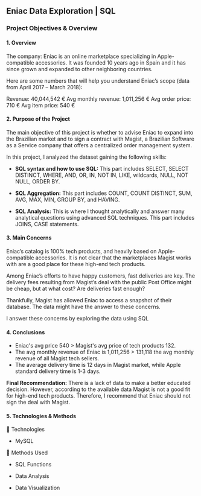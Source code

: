 ## Eniac Data Exploration | SQL

### Project Objectives & Overview
#### 1. Overview
The company: Eniac is an online marketplace specializing in Apple-compatible accessories. It was founded 10 years ago in Spain and it has since grown and expanded to other neighboring countries.

Here are some numbers that will help you understand Eniac’s scope (data from April 2017 – March 2018):

Revenue: 40,044,542 €
Avg monthly revenue: 1,011,256 €
Avg order price: 710 €
Avg item price: 540 €

#### 2. Purpose of the Project

The main objective of this project is whether to advise Eniac to expand into the Brazilian market and to sign a contract with Magist, a Brazilian Software as a Service company that offers a centralized order management system.

In this project, I analyzed the dataset gaining the following skills:

- **SQL syntax and how to use SQL:** This part includes SELECT, SELECT DISTINCT, WHERE, AND, OR, IN, NOT IN, LIKE, wildcards, NULL, NOT NULL, ORDER BY.

- **SQL Aggregation:**  This part includes COUNT, COUNT DISTINCT, SUM, AVG, MAX, MIN, GROUP BY, and HAVING.

- **SQL Analysis:** This is where I thought analytically and answer many analytical questions using advanced SQL techniques. This part includes JOINS, CASE statements.

#### 3. Main Concerns

Eniac’s catalog is 100% tech products, and heavily based on Apple-compatible accessories. It is not clear that the marketplaces Magist works with are a good place for these high-end tech products.

Among Eniac’s efforts to have happy customers, fast deliveries are key. The delivery fees resulting from Magist’s deal with the public Post Office might be cheap, but at what cost? Are deliveries fast enough?

Thankfully, Magist has allowed Eniac to access a snapshot of their database. The data might have the answer to these concerns.

I answer these concerns by exploring the data using SQL

#### 4. Conclusions

- Eniac's avg price 540 > Magist's avg price of tech products 132.
- The avg monthly revenue of Eniac is 1,011,256 > 131,118 the avg monthly revenue of all Magist tech sellers.
- The average delivery time is 12 days in Magist market, while Apple standard delivery time is 1-3 days.

**Final Recommendation:** 
There is a lack of data to make a better educated decision. However, according to the available data Magist is not a good fit for high-end tech products. Therefore, I recommend that Eniac should not sign the deal with Magist.


#### 5. Technologies & Methods

📌 Technologies

- MySQL

📌 Methods Used

- SQL Functions

- Data Analysis

- Data Visualization


